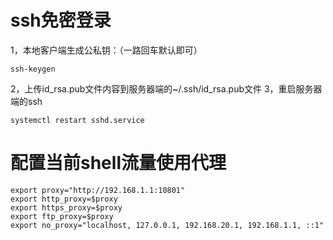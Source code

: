 # ssh免密登录

1，本地客户端生成公私钥：（一路回车默认即可）
```
ssh-keygen
```
2，上传id_rsa.pub文件内容到服务器端的~/.ssh/id_rsa.pub文件
3，重启服务器端的ssh
```
systemctl restart sshd.service
```

# 配置当前shell流量使用代理

```
export proxy="http://192.168.1.1:10801"
export http_proxy=$proxy
export https_proxy=$proxy
export ftp_proxy=$proxy
export no_proxy="localhost, 127.0.0.1, 192.168.20.1, 192.168.1.1, ::1"
```

